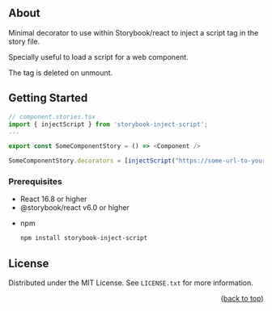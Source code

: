 ## About

Minimal decorator to use within Storybook/react to inject a script tag in the story file.

Specially useful to load a script for a web component.

The tag is deleted on unmount.

<!-- GETTING STARTED -->

## Getting Started

```javascript
// component.stories.tsx
import { injectScript } from 'storybook-inject-script';
...

export const SomeComponentStory = () => <Component />

SomeComponentStory.decorators = [injectScript("https://some-url-to-your-script.js")];
```

### Prerequisites

- React 16.8 or higher
- @storybook/react v6.0 or higher

* npm
  ```sh
  npm install storybook-inject-script
  ```

<!-- LICENSE -->

## License

Distributed under the MIT License. See `LICENSE.txt` for more information.

<p align="right">(<a href="#readme-top">back to top</a>)</p>
